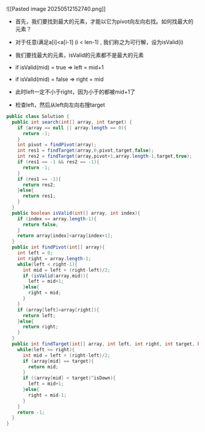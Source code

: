 ![[Pasted image 20250512152740.png]]

- 首先，我们要找到最大的元素，才能以它为pivot向左向右找。如何找最大的元素？
- 对于任意i满足a[i]<a[i-1] (i < len-1) , 我们称之为可行解，设为isValid(i)
- 我们要找最大的元素，isValid的元素都不是最大的元素
- if isValid(mid) = true => left = mid+1
- if isValid(mid) = false  => right = mid

- 此时left一定不小于right，因为小于的都被mid+1了
- 检查left，然后从left向左向右搜target

```java
public class Solution {
  public int search(int[] array, int target) {
    if (array == null || array.length == 0){
      return -1;
    }
    int pivot = findPivot(array);
    int res1 = findTarget(array,0,pivot,target,false);
    int res2 = findTarget(array,pivot+1,array.length-1,target,true);
    if (res1 == -1 && res2 == -1){
      return -1;
    }
    if (res1 == -1){
      return res2;
    }else{
      return res1;
    }
  }
  public boolean isValid(int[] array, int index){
    if (index == array.length-1){
      return false;
    }
    return array[index]<array[index+1];
  }
  public int findPivot(int[] array){
    int left = 0;
    int right = array.length-1;
    while(left < right-1){
      int mid = left + (right-left)/2;
      if (isValid(array,mid)){
        left = mid+1;
      }else{
        right = mid;
      }
    }
    if (array[left]>array[right]){
      return left;
    }else{
      return right;
    }
  }
  public int findTarget(int[] array, int left, int right, int target, boolean isDown){
    while(left <= right){
      int mid = left + (right-left)/2;
      if (array[mid] == target){
        return mid;
      }
      if ((array[mid] < target)^isDown){
        left = mid+1;
      }else{
        right = mid-1;
      }
    }
    return -1;
  }
}

```